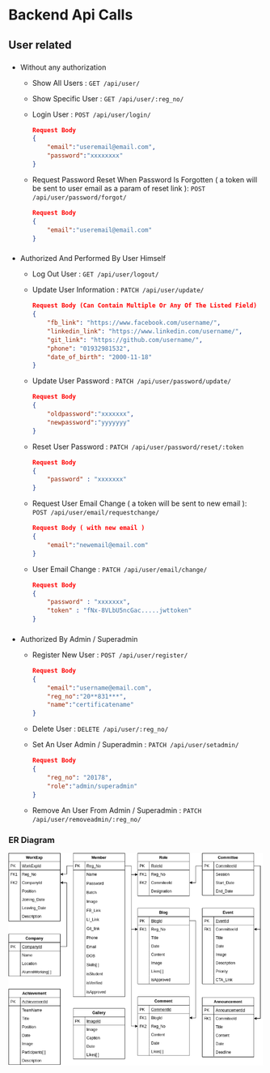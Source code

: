 # Backend Api Calls

## User related

### 
- Without any authorization

   * Show All Users : `GET /api/user/`
   * Show Specific User : `GET /api/user/:reg_no/`
   * Login User : `POST /api/user/login/`
        ```json
        Request Body
        {
            "email":"useremail@email.com",
            "password":"xxxxxxxx"
        }
        ```

   * Request Password Reset When Password Is Forgotten ( a token will be sent to user email as a param of reset link ): `POST /api/user/password/forgot/`



        ```json
        Request Body
        {
            "email":"useremail@email.com"
        }
        ```


### 
- Authorized And Performed By User Himself

   * Log Out User : `GET /api/user/logout/`

   * Update User Information : `PATCH /api/user/update/`
        ```json
        Request Body (Can Contain Multiple Or Any Of The Listed Field)
        {
            "fb_link": "https://www.facebook.com/username/",
            "linkedin_link": "https://www.linkedin.com/username/",
            "git_link": "https://github.com/username/",
            "phone": "01932981532",
            "date_of_birth": "2000-11-18"
        }
        ```
   * Update User Password : `PATCH /api/user/password/update/`
        ```json
        Request Body
        {
            "oldpassword":"xxxxxxx",
            "newpassword":"yyyyyyy"
        }
        ```
   * Reset User Password  : `PATCH /api/user/password/reset/:token`
        ```json
        Request Body
        {
            "password" : "xxxxxxx"
        }
        ```
   * Request User Email Change ( a token will be sent to new email ): `POST /api/user/email/requestchange/`

        ```json
        Request Body ( with new email )
        {
            "email":"newemail@email.com"
        }
        ```
    * User Email Change : `PATCH /api/user/email/change/`

        ```json
        Request Body
       {
            "password" : "xxxxxxx",
            "token" : "fNx-8VLbU5ncGac.....jwttoken"
        }
        ```


### 
- Authorized By Admin / Superadmin

    * Register New User : `POST /api/user/register/`

        ```json
        Request Body
        {
            "email":"username@email.com",
            "reg_no":"20**831***",
            "name":"certificatename"
        }
        ```
    * Delete User : `DELETE /api/user/:reg_no/`

    * Set An User Admin / Superadmin : `PATCH /api/user/setadmin/`

        ```json
        Request Body
        {
            "reg_no": "20178",
            "role":"admin/superadmin"
        }
        ```
    * Remove An User From Admin / Superadmin : `PATCH /api/user/removeadmin/:reg_no/`
   
### ER Diagram

![ER Diagram for SWE Society Website](documents/others/images/ER_Diagram_SWE_Society.png)
